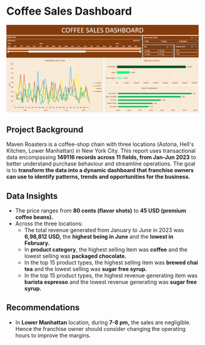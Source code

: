 # Coffee Sales Dashboard
![dashboard](coffee-sales-dashboard.png)
## Project Background
Maven Roasters is a coffee-shop chain with three locations (Astoria, Hell's Kitchen, Lower Manhattan) in New York City. This report uses transactional data encompassing **149116 records across 11 fields, from Jan-Jun 2023** to better understand purchase behaviour and streamline operations. The goal is to **transform the data into a dynamic dashboard that franchise owners can use to identify patterns, trends and opportunities for the business.**   
## Data Insights
* The price ranges from **80 cents (flavor shots)** to **45 USD (premium coffee beans).**
* Across the three locations:
  - The total revenue generated from January to June in 2023 was **6,98,812 USD,** the **highest being in June** and the **lowest in February.**
  - In **product category**, the highest selling item was **coffee** and the lowest selling was **packaged chocolate.**
  - In the top 15 product types, the highest selling item was **brewed chai tea** and the lowest selling was **sugar free syrup.**
  - In the top 15 product types, the highest revenue generating item was **barista espresso** and the lowest revenue generating was **sugar free syrup.**
## Recommendations
* In **Lower Manhattan** location, during **7-8 pm,** the sales are negligible. Hence the franchise owner should consider changing the operating hours to improve the margins.
